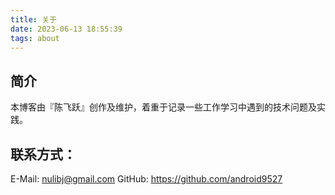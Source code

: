 ```yaml
---
title: 关于
date: 2023-06-13 18:55:39
tags: about
---
```


## 简介
本博客由『陈飞跃』创作及维护，着重于记录一些工作学习中遇到的技术问题及实践。

## 联系方式：
E-Mail: nulibj@gmail.com
GitHub: https://github.com/android9527